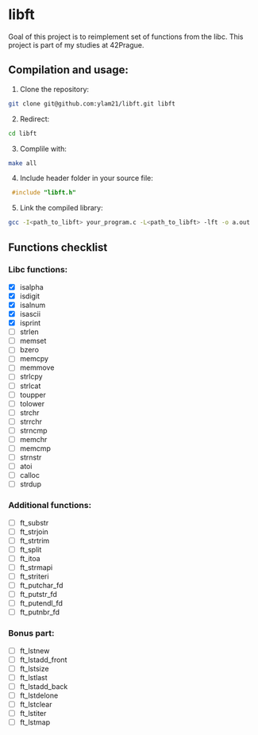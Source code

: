 # libft
Goal of this project is to reimplement set of functions from the libc.
This project is part of my studies at 42Prague.
## Compilation and usage:
1. Clone the repository:
```sh
git clone git@github.com:ylam21/libft.git libft
```
2. Redirect:
```sh
cd libft
```
 3. Complile with:
 ```sh
make all
```
4. Include header folder in your source file:
```c
 #include "libft.h"
```
 5. Link the compiled library:
```sh
gcc -I<path_to_libft> your_program.c -L<path_to_libft> -lft -o a.out
```
## Functions checklist
### Libc functions:
- [X] isalpha
- [X] isdigit
- [X] isalnum
- [X] isascii
- [X] isprint
- [ ] strlen
- [ ] memset
- [ ] bzero
- [ ] memcpy
- [ ] memmove
- [ ] strlcpy
- [ ] strlcat
- [ ] toupper
- [ ] tolower
- [ ] strchr
- [ ] strrchr
- [ ] strncmp
- [ ] memchr
- [ ] memcmp
- [ ] strnstr
- [ ] atoi
- [ ] calloc
- [ ] strdup
### Additional functions:
- [ ] ft_substr
- [ ] ft_strjoin
- [ ] ft_strtrim
- [ ] ft_split
- [ ] ft_itoa
- [ ] ft_strmapi
- [ ] ft_striteri
- [ ] ft_putchar_fd
- [ ] ft_putstr_fd
- [ ] ft_putendl_fd
- [ ] ft_putnbr_fd
### Bonus part:
- [ ] ft_lstnew
- [ ] ft_lstadd_front
- [ ] ft_lstsize
- [ ] ft_lstlast
- [ ] ft_lstadd_back
- [ ] ft_lstdelone
- [ ] ft_lstclear
- [ ] ft_lstiter
- [ ] ft_lstmap
